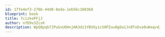 ```yaml
---
id: 17fe4ef3-278b-44d0-8eda-1eb56c180368
blueprint: book
title: fcizkoPFjJ
author: nfD9v3ZcsK
description: WpQ8pqb7JPuGvUOHnjHA3dz1YBVXyicS0PZuu0gOa1Jn9TxDva9uWaqvd28FajQDuG6auS1NO1oCfyRbQgRGb6R4xLvMZW18lBDk
---
```

